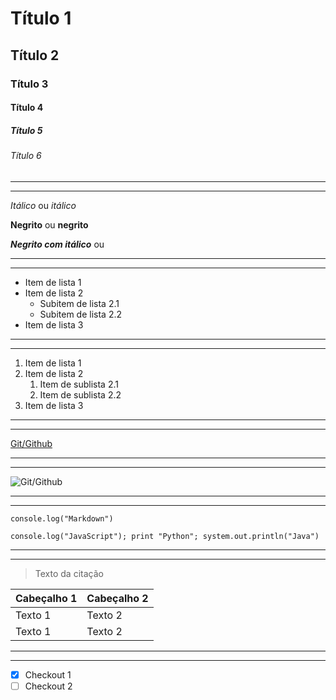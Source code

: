 <!-- trabalhando-com-markdown -->

<!-- Cebeçalho -->
# Título 1
## Título 2
### Título 3
#### Título 4
##### Título 5
###### Título 6


---
---
<!-- Estilo das letras -->
*Itálico* ou _itálico_

**Negrito** ou __negrito__

***Negrito com itálico*** ou 


---
---
<!-- Lista não ordenada -->
- Item de lista 1
- Item de lista 2
    - Subitem de lista 2.1
    - Subitem de lista 2.2
- Item de lista 3


---
---
<!-- Lista ordenada -->
1. Item de lista 1
2. Item de lista 2
    1. Item de sublista 2.1
    2. Item de sublista 2.2
3. Item de lista 3


---
---
<!-- Link -->
[Git/Github](https://static.promediateknologi.id/crop/0x0:0x0/750x500/webp/photo/p1/648/2024/07/12/62a1a59f9d4c77ea4a6012b1_git-and-github-2030714806.jpeg)


---
---
<!-- Imagem -->
![Git/Github](https://static.promediateknologi.id/crop/0x0:0x0/750x500/webp/photo/p1/648/2024/07/12/62a1a59f9d4c77ea4a6012b1_git-and-github-2030714806.jpeg)


---
---
<!-- Exibindo código -->
`console.log("Markdown")`

```console.log("JavaScript"); print "Python"; system.out.println("Java")```


---
---
<!-- Citação -->
> Texto da citação

| Cabeçalho 1 | Cabeçalho 2 |
| ----------- | ----------- |
| Texto 1     | Texto 2     |
| Texto 1     | Texto 2     |


---
---
<!-- Checkout -->
- [x] Checkout 1
- [ ] Checkout 2